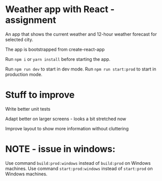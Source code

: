# Weather app with React - assignment
An app that shows the current weather and 12-hour weather forecast for selected city. 

The app is bootstrapped from create-react-app

Run ```npm i``` or  ```yarn install``` before starting the app.

Run ```npm run dev``` to start in dev mode. 
Run ```npm run start:prod``` to start in production mode.

# Stuff to improve
Write better unit tests

Adapt better on larger screens - looks a bit stretched now

Improve layout to show more information without cluttering 

# NOTE - issue in windows:
Use command ```build:prod:windows``` instead of ```build:prod``` on Windows machines. 
Use command ```start:prod:windows``` instead of ```start:prod``` on Windows machines.
